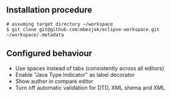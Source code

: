 ## Installation procedure

    # assuming target directory ~/workspace
    $ git clone git@github.com:mbezjak/eclipse-workspace.git ~/workspace/.metadata

## Configured behaviour

 * Use spaces instead of tabs (consistently across all editors)
 * Enable "Java Type Indicator" as label decorator
 * Show author in compare editor
 * Turn off automatic validation for DTD, XML shema and XML
